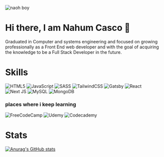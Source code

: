 

![naoh boy](https://lh3.googleusercontent.com/nFO58R74HZNyT2ViiOPUQNneQ-PFGKXPcDKr9OuCrCQavUwAiR6siz4oDnIzDKbfZVKV-_GLrEVF9Dz_NaF4YQvQU-eVVBXntnKdqpf4DGr1XM9BjSlCmLwAl0HI8ClwUqsCwc8cAc9sGJMtAAKqlyBOjO3GgmX49t-zDgeViFI2-kCg3mUg2RI4F0XOeSfYh151G2M9pyYjQk4-fx-iUtYH1ZelCNwY58xdObp2GbQ9nICjwrAIp8JDz35PHh6jjVkOZQx2yjxdc08TsvkC0JulxWjfiTDHXTfPW4y7ULArce6JJOPskVPqV2TfVNTPvijM058FDYWSaNhk1xwmNJn8jh-_kOSvh-iohgKi9RYwwEkSezUotzUesD8rWUWT995eJPNtI85D75wrsj772q1k-v-hmtWODm-V3JepSByOSq8rCGocR2GM04PbgqmkCsEhmundgxt0Xt_KY5PlBLv6tMSEvujtG0ietDtpGMXwCZR5wJhef_yt8kCPF-vi3zZYscXnaJ6kLENPjm1fMjfWSjZ7bYhJhqEZTQj4ASQ832tGqxfcWiTah2eaZAwtxMKLdGExwEOJAlm2pL-MezK4mJVa_700XhSukJiwxy4SpXBiTKT1_mP0Uju34kTI7dMeRfYcbGU1IpbCT4_zrOftGD100FG5IMw1JeoUS6J7bjTr9tH-pqgnMx8tc99BiVr1cSC3ngrVFxS4KnUKdCw401qnIk9rNog5BeqWjbsF1HeGrfgwhSNbGHlpR7qHCE8gw7tMQKp6rXtiz_maKt59QGUcdOIL=w1000-h548-no?authuser=1) 

# Hi there, I am Nahum Casco 👋

Graduated in Computer and systems engineering and focused on growing professionally as a Front End web developer and with the goal of acquiring the knowledge to be a Full Stack Developer in the future.


# Skills 

<!-- ![me](https://lh3.googleusercontent.com/z1MtLU80KuoV9U8ggZY3D0XKAzTmNSZ99rTxciCZxH_JvIui8gRGyASB3Sd1IymdQAwAXofWfXDYNEeQY5zFHAYMt23urxoXX_4_R2Xyc0Yczg2y-ODs6cbfUyAV1fzVrz9Y3DAXQmESKxyP_7K5jUb9rIYTECx0uXvfJuBTdvNO3mdGkk2Xu-cBNd6C_Wt4vuFS6UzVr3Q5SbMPeo0QoPe4buYU91JCmot4dQU758Xs0mfEyPLVsCj6b6uZ-E_-3xoimeW5CFVTUOBfchr_VyJsmGjUl1wkqpLBpC5q2F-ChjhYMa-FvA_phLtVrgLUPX2UbI19E6O8ymXhHwzuD7bkyD3v3jva2BiKygXT-wV9QUOw2M731j7hy1i2c-hmKTQ6c6brE8a9nxkTKoIb6RiT7uItaG1g0s79lsaGIwsnUlRjpjzZWDtUtSGP_s1v25-9NVUDpCmTfOI4OluVjzvww9GpvnDxdWd4uveMTjTUSPchbA6U9srXWS3w0Ist9UzqzKXoGmuqpoyWdAIG_zjq4e_gkJlYe7_Csyw30d_PvZYBRmn20xjx6Uo1IVv09-fDFB_ZiJA9fS4Q9JHgctyjgoDWe7YwYc5s8bGR9GZjFGTxUGcGZ3QaxUBY308LFsPDrrx_uk-yADx1nOMQf-h686lu9G7Z0NFfEDjIel0PCSFIFyfwv6KysPVVLXyN_1p9WXBDtWvlZAUVF8pqgnRWD3ydm2u-4hZVuqRCkGXLkHMImPZpv-_WeN2A7zzkDK1HJBnQtirHTfSE2QLpiFHBLcNNthMR=w150-h150-no?authuser=1) -->

![HTML5](https://img.shields.io/badge/html5-%23E34F26.svg?style=for-the-badge&logo=html5&logoColor=white)
![JavaScript](https://img.shields.io/badge/javascript-%23323330.svg?style=for-the-badge&logo=javascript&logoColor=%23F7DF1E)
![SASS](https://img.shields.io/badge/SASS-hotpink.svg?style=for-the-badge&logo=SASS&logoColor=white)
![TailwindCSS](https://img.shields.io/badge/tailwindcss-%2338B2AC.svg?style=for-the-badge&logo=tailwind-css&logoColor=white)
![Gatsby](https://img.shields.io/badge/Gatsby-%23663399.svg?style=for-the-badge&logo=gatsby&logoColor=white)
![React](https://img.shields.io/badge/react-%2320232a.svg?style=for-the-badge&logo=react&logoColor=%2361DAFB)
![Next JS](https://img.shields.io/badge/Next-black?style=for-the-badge&logo=next.js&logoColor=white)
![MySQL](https://img.shields.io/badge/mysql-%2300f.svg?style=for-the-badge&logo=mysql&logoColor=white)
![MongoDB](https://img.shields.io/badge/MongoDB-%234ea94b.svg?style=for-the-badge&logo=mongodb&logoColor=white)

### places where i keep learning
![FreeCodeCamp](https://img.shields.io/badge/Freecodecamp-%23123.svg?&style=for-the-badge&logo=freecodecamp&logoColor=green)
![Udemy](https://img.shields.io/badge/Udemy-A435F0?style=for-the-badge&logo=Udemy&logoColor=white)
![Codecademy](https://img.shields.io/badge/Codecademy-FFF0E5?style=for-the-badge&logo=codecademy&logoColor=1F243A)

# Stats
[![Anurag's GitHub stats](https://github-readme-stats.vercel.app/api?username=nahumcrep&show_icons=true&theme=gruvbox)](https://github.com/nahumcrep/github-readme-stats)
<!--
**NahumCRep/NahumCRep** is a ✨ _special_ ✨ repository because its `README.md` (this file) appears on your GitHub profile.

Here are some ideas to get you started:

- 🔭 I’m currently working on ...
- 🌱 I’m currently learning ...
- 👯 I’m looking to collaborate on ...
- 🤔 I’m looking for help with ...
- 💬 Ask me about ...
- 📫 How to reach me: ...
- 😄 Pronouns: ...
- ⚡ Fun fact: ...
-->
